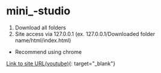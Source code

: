 # mini_-studio

1. Download all folders
2. Site access via 127.0.0.1 (ex. 127.0.0.1/Downloaded folder name/html/index.html)
*  Recommend using chrome 

[Link to site URL(youtube)](https://www.youtube.com/watch?v=yBFPo2V7Ngs&feature=youtu.be){: target="_blank"}

